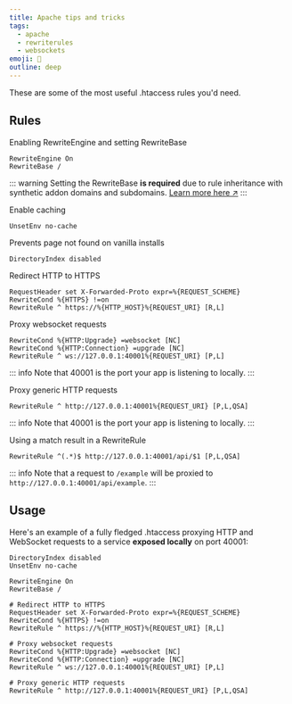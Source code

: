 ```yaml
---
title: Apache tips and tricks
tags:
  - apache
  - rewriterules
  - websockets
emoji: 🦅
outline: deep
---
```


These are some of the most useful .htaccess rules you'd need.

## Rules

Enabling RewriteEngine and setting RewriteBase
```
RewriteEngine On
RewriteBase /
```

::: warning
Setting the RewriteBase **is required** due to rule inheritance with synthetic addon domains and subdomains. [Learn more here ↗](https://github.com/apisnetworks/httpd-apache/blob/master/SOURCES/httpd-apnscp-rewrite-map.conf)
:::

Enable caching
```
UnsetEnv no-cache
```

Prevents page not found on vanilla installs
```
DirectoryIndex disabled
```

Redirect HTTP to HTTPS
```
RequestHeader set X-Forwarded-Proto expr=%{REQUEST_SCHEME}
RewriteCond %{HTTPS} !=on
RewriteRule ^ https://%{HTTP_HOST}%{REQUEST_URI} [R,L]
```

Proxy websocket requests
```
RewriteCond %{HTTP:Upgrade} =websocket [NC]
RewriteCond %{HTTP:Connection} =upgrade [NC]
RewriteRule ^ ws://127.0.0.1:40001%{REQUEST_URI} [P,L]
```
::: info
Note that 40001 is the port your app is listening to locally.
:::

Proxy generic HTTP requests
```
RewriteRule ^ http://127.0.0.1:40001%{REQUEST_URI} [P,L,QSA]
```
::: info
Note that 40001 is the port your app is listening to locally.
:::

Using a match result in a RewriteRule
```
RewriteRule ^(.*)$ http://127.0.0.1:40001/api/$1 [P,L,QSA]
```
::: info
Note that a request to `/example` will be proxied to `http://127.0.0.1:40001/api/example`.
:::

## Usage

Here's an example of a fully fledged .htaccess proxying HTTP and WebSocket requests to a service **exposed locally** on port 40001:

```
DirectoryIndex disabled
UnsetEnv no-cache

RewriteEngine On
RewriteBase /

# Redirect HTTP to HTTPS
RequestHeader set X-Forwarded-Proto expr=%{REQUEST_SCHEME}
RewriteCond %{HTTPS} !=on
RewriteRule ^ https://%{HTTP_HOST}%{REQUEST_URI} [R,L]

# Proxy websocket requests
RewriteCond %{HTTP:Upgrade} =websocket [NC]
RewriteCond %{HTTP:Connection} =upgrade [NC]
RewriteRule ^ ws://127.0.0.1:40001%{REQUEST_URI} [P,L]

# Proxy generic HTTP requests
RewriteRule ^ http://127.0.0.1:40001%{REQUEST_URI} [P,L,QSA]
```

